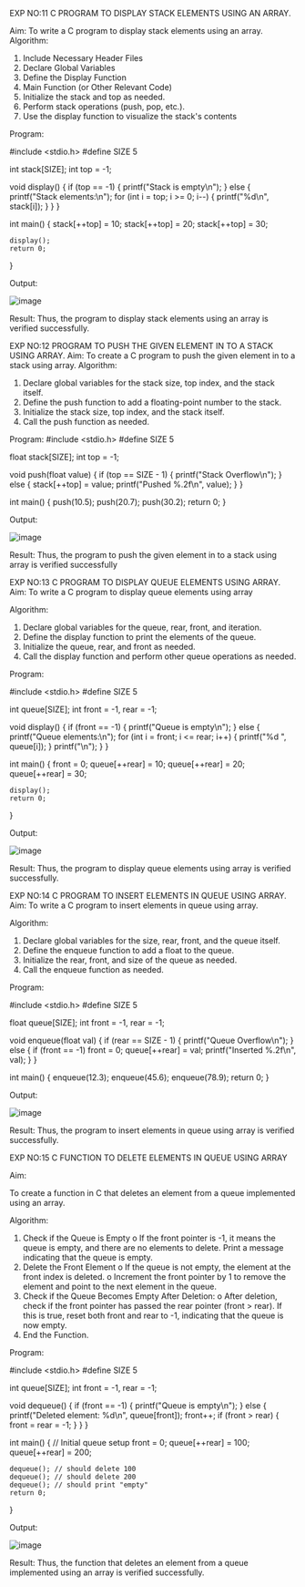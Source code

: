 EXP NO:11 C PROGRAM TO DISPLAY STACK ELEMENTS USING AN ARRAY.

Aim:
To write a C program to display stack elements using an array.
Algorithm:
1.	Include Necessary Header Files
2.	Declare Global Variables
3.	Define the Display Function
4.	Main Function (or Other Relevant Code)
5.	Initialize the stack and top as needed.
6.	Perform stack operations (push, pop, etc.).
7.	Use the display function to visualize the stack's contents
 
Program:

#include <stdio.h>
#define SIZE 5

int stack[SIZE];
int top = -1;

void display() {
    if (top == -1) {
        printf("Stack is empty\n");
    } else {
        printf("Stack elements:\n");
        for (int i = top; i >= 0; i--) {
            printf("%d\n", stack[i]);
        }
    }
}

int main() {
    stack[++top] = 10;
    stack[++top] = 20;
    stack[++top] = 30;

    display();
    return 0;
}


Output:

![image](https://github.com/user-attachments/assets/0a957603-2121-4b2b-b5a8-7b526115255b)




Result:
Thus, the program to display stack elements using an array is verified successfully.
 

EXP NO:12  PROGRAM TO PUSH THE GIVEN ELEMENT IN TO A STACK USING ARRAY.
Aim:
To create a C program to push the given element in to a stack using array.
Algorithm:
1.	Declare global variables for the stack size, top index, and the stack itself.
2.	Define the push function to add a floating-point number to the stack.
3.	Initialize the stack size, top index, and the stack itself.
4.	Call the push function as needed.
 
Program:
#include <stdio.h>
#define SIZE 5

float stack[SIZE];
int top = -1;

void push(float value) {
    if (top == SIZE - 1) {
        printf("Stack Overflow\n");
    } else {
        stack[++top] = value;
        printf("Pushed %.2f\n", value);
    }
}

int main() {
    push(10.5);
    push(20.7);
    push(30.2);
    return 0;
}



Output:

![image](https://github.com/user-attachments/assets/28df0a3d-bcd2-421c-b1fb-a5943b9eefd1)


Result:
Thus, the program to push the given element in to a stack using array is verified successfully


 
EXP NO:13 C PROGRAM TO DISPLAY QUEUE ELEMENTS USING ARRAY.
Aim:
To write a C program to display queue elements using array

Algorithm:
1.	Declare global variables for the queue, rear, front, and iteration.
2.	Define the display function to print the elements of the queue.
3.	Initialize the queue, rear, and front as needed.
4.	Call the display function and perform other queue operations as needed.
 
Program:

#include <stdio.h>
#define SIZE 5

int queue[SIZE];
int front = -1, rear = -1;

void display() {
    if (front == -1) {
        printf("Queue is empty\n");
    } else {
        printf("Queue elements:\n");
        for (int i = front; i <= rear; i++) {
            printf("%d ", queue[i]);
        }
        printf("\n");
    }
}

int main() {
    front = 0;
    queue[++rear] = 10;
    queue[++rear] = 20;
    queue[++rear] = 30;

    display();
    return 0;
}


Output:

![image](https://github.com/user-attachments/assets/88c8d44a-cc89-4145-9d24-4cc0f92aa468)



Result:
Thus, the program to display queue elements using array is verified successfully.


 
EXP NO:14 C PROGRAM TO INSERT ELEMENTS IN QUEUE USING ARRAY.
Aim:
To write a C program to insert elements in queue using array.

Algorithm:
1.	Declare global variables for the size, rear, front, and the queue itself.
2.	Define the enqueue function to add a float to the queue.
3.	Initialize the rear, front, and size of the queue as needed.
4.	Call the enqueue function as needed.

Program:

#include <stdio.h>
#define SIZE 5

float queue[SIZE];
int front = -1, rear = -1;

void enqueue(float val) {
    if (rear == SIZE - 1) {
        printf("Queue Overflow\n");
    } else {
        if (front == -1) front = 0;
        queue[++rear] = val;
        printf("Inserted %.2f\n", val);
    }
}

int main() {
    enqueue(12.3);
    enqueue(45.6);
    enqueue(78.9);
    return 0;
}


Output:

![image](https://github.com/user-attachments/assets/becf4b4c-dbb0-4418-b35a-02b824dbf1d1)


Result:
Thus, the program to insert elements in queue using array is verified successfully.



 
EXP NO:15 C FUNCTION TO DELETE ELEMENTS IN QUEUE USING ARRAY



Aim:

To create a function in C that deletes an element from a queue implemented using an array.

Algorithm:

1.	Check if the Queue is Empty
o	If the front pointer is -1, it means the queue is empty, and there are no elements to delete. Print a message indicating that the queue is empty.
2.	Delete the Front Element
o	If the queue is not empty, the element at the front index is deleted.
o	Increment the front pointer by 1 to remove the element and point to the next element in the queue.
3.	Check if the Queue Becomes Empty After Deletion:
o	After deletion, check if the front pointer has passed the rear pointer (front > rear). If this is true, reset both front and rear to -1, indicating that the queue is now empty.
4.	End the Function.



Program:

#include <stdio.h>
#define SIZE 5

int queue[SIZE];
int front = -1, rear = -1;

void dequeue() {
    if (front == -1) {
        printf("Queue is empty\n");
    } else {
        printf("Deleted element: %d\n", queue[front]);
        front++;
        if (front > rear) {
            front = rear = -1;
        }
    }
}

int main() {
    // Initial queue setup
    front = 0;
    queue[++rear] = 100;
    queue[++rear] = 200;

    dequeue(); // should delete 100
    dequeue(); // should delete 200
    dequeue(); // should print "empty"
    return 0;
}

Output:

![image](https://github.com/user-attachments/assets/6a71d48d-3e3c-4493-9482-1819588941a7)



Result:
Thus, the function that deletes an element from a queue implemented using an array is verified successfully.
